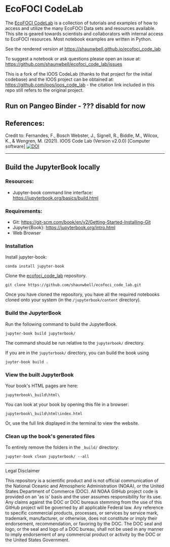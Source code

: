 # EcoFOCI CodeLab

The [EcoFOCI CodeLab](https://shaunwbell.github.io/ioos_code_lab) is a collection of tutorials and examples of how to access and
utilize the many EcoFOCI Data sets and resources available. This site is geared towards scientists and collaborators with internal access to EcoFOCI resources. Most notebook examples are written in Python.

See the rendered version at https://shaunwbell.github.io/ecofoci_code_lab

To suggest a notebook or ask questions please open an issue at: https://github.com/shaunwbell/ecofoci_code_lab/issues

This is a fork of the IOOS CodeLab (thanks to that project for the initial codebase) and the IOOS project can be obtained at: https://github.com/ioos/ioos_code_lab - the citation link included in this repo still refers to the original project.

## Run on Pangeo Binder - ??? disabld for now


## References:

Credit to: Fernandes, F., Bosch Webster, J., Signell, R., Biddle, M., Wilcox, K., & Wengren, M. (2021). IOOS Code Lab (Version v2.0.0) [Computer software] [![DOI](https://zenodo.org/badge/399546690.svg)](https://zenodo.org/badge/latestdoi/399546690)

---

## Build the JupyterBook locally

### Resources:

- Jupyter-book command line interface: https://jupyterbook.org/basics/build.html

### Requirements:

- Git: https://git-scm.com/book/en/v2/Getting-Started-Installing-Git
- Jupyter{Book}: https://jupyterbook.org/intro.html
- Web Browser

### Installation

Install jupyter-book:

```
conda install jupyter-book
```

Clone the [ecofoci_code_lab](https://github.com/shaunwbell/ecofoci_code_lab) repository.

```
git clone https://github.com/shaunwbell/ecofoci_code_lab.git
```

Once you have cloned the repository, you have all the required notebooks cloned onto your system
(in the `/jupyterbook/content` directory).

### Build the JupyterBook

Run the following command to build the JupyterBook.

```
jupyter-book build jupyterbook/
```

The command should be run relative to the `jupyterbook/` directory.

If you are in the `jupyterbook/` directory, you can build the book using

```
juyter-book build .
```

### View the built JupyterBook

Your book's HTML pages are here:

```
jupyterbook\_build\html\
```

You can look at your book by opening this file in a browser:

```
jupyterbook\_build\html\index.html
```

Or, use the full link displayed in the terminal to view the website.

### Clean up the book's generated files

To entirely remove the folders in the `_build/` directory:

```
jupyter-book clean jupyterbook/ --all
```

---

Legal Disclaimer

This repository is a scientific product and is not official communication of the National Oceanic and Atmospheric Administration (NOAA), or the United States Department of Commerce (DOC). All NOAA GitHub project code is provided on an 'as is' basis and the user assumes responsibility for its use. Any claims against the DOC or DOC bureaus stemming from the use of this GitHub project will be governed by all applicable Federal law. Any reference to specific commercial products, processes, or services by service mark, trademark, manufacturer, or otherwise, does not constitute or imply their endorsement, recommendation, or favoring by the DOC. The DOC seal and logo, or the seal and logo of a DOC bureau, shall not be used in any manner to imply endorsement of any commercial product or activity by the DOC or the United States Government.
